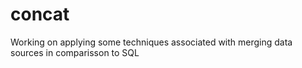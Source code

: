 # concat
Working on applying some techniques associated with merging data sources in comparisson to SQL
